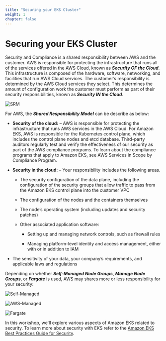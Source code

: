 ```yaml
---
title: "Securing your EKS Cluster"
weight: 1
chapter: false
---
```


# Securing your EKS Cluster

Security and Compliance is a shared responsibility between AWS and the customer. AWS is responsible for protecting the infrastructure that runs all of the services offered in the AWS Cloud, known as **_Security OF the Cloud_**. This infrastructure is composed of the hardware, software, networking, and facilities that run AWS Cloud services. The customer’s responsibility is determined by the AWS Cloud services they select. This determines the amount of configuration work the customer must perform as part of their security responsibilities, known as **_Security IN the Cloud_**.

![SRM](images/home/0001-Shared_Responsibility_Model.png)

For AWS, the **_Shared Responsibility Model_** can be describe as below:

- **Security of the cloud:** – AWS is responsible for protecting the infrastructure that runs AWS services in the AWS Cloud. For Amazon EKS, AWS is responsible for the Kubernetes control plane, which includes the control plane nodes and etcd database. Third-party auditors regularly test and verify the effectiveness of our security as part of the AWS compliance programs. To learn about the compliance programs that apply to Amazon EKS, see AWS Services in Scope by Compliance Program.

- **Security in the cloud:** – Your responsibility includes the following areas.

    - The security configuration of the data plane, including the configuration of the security groups that allow traffic to pass from the Amazon EKS control plane into the customer VPC

    - The configuration of the nodes and the containers themselves

    - The node’s operating system (including updates and security patches)

    - Other associated application software:

        - Setting up and managing network controls, such as firewall rules

        - Managing platform-level identity and access management, either with or in addition to IAM

-   The sensitivity of your data, your company’s requirements, and applicable laws and regulations

Depending on whether **_Self-Managed Node Groups_**, **_Manage Node Groups_**, or **_Fargate_** is used, AWS may shares more or less responsibility for your security:

![Self-Managed](images/home/0002-eks-self.jpg)

![AWS-Managed](images/home/0003-eks-managed.jpg)

![Fargate](images/home/0004-eks-fargate.jpg)

In this workshop, we'll explore various aspects of Amazon EKS related to security. To learn more about security with EKS refer to the [Amazon EKS Best Practices Guide for Security](https://aws.github.io/aws-eks-best-practices/security/docs/).